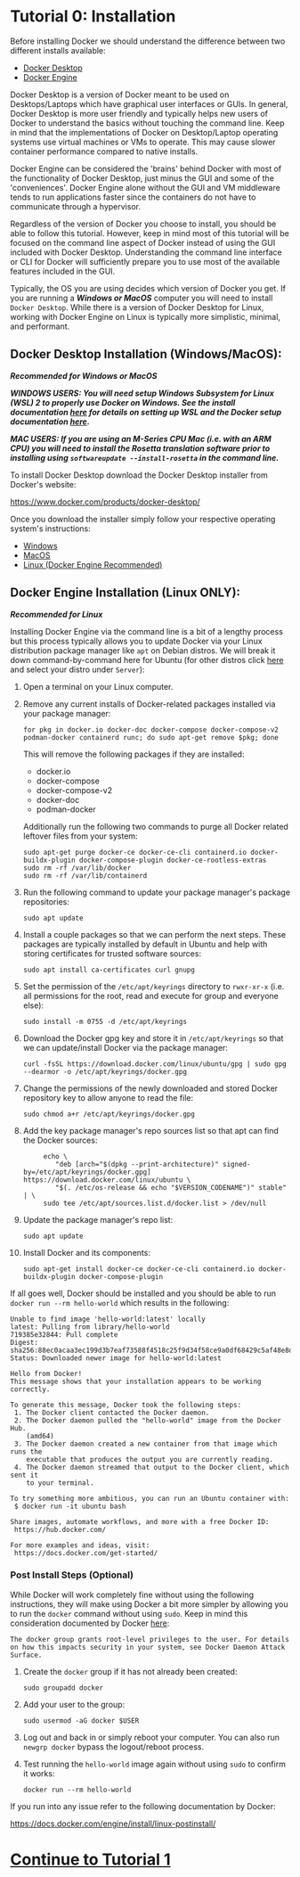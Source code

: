 # Tutorial 0: Installation

Before installing Docker we should understand the difference between two different installs available:

- [Docker Desktop](https://docs.docker.com/desktop/)
- [Docker Engine](https://docs.docker.com/engine/)

Docker Desktop is a version of Docker meant to be used on Desktops/Laptops which have graphical user interfaces or GUIs. In general, Docker Desktop is more user friendly and typically helps new users of Docker to understand the basics without touching the command line. Keep in mind that the implementations of Docker on Desktop/Laptop operating systems use virtual machines or VMs to operate. This may cause slower container performance compared to native installs.

Docker Engine can be considered the 'brains' behind Docker with most of the functionality of Docker Desktop, just minus the GUI and some of the 'conveniences'. Docker Engine alone without the GUI and VM middleware tends to run applications faster since the containers do not have to communicate through a hypervisor.

Regardless of the version of Docker you choose to install, you should be able to follow this tutorial. However, keep in mind most of this tutorial will be focused on the command line aspect of Docker instead of using the GUI included with Docker Desktop. Understanding the command line interface or CLI for Docker will sufficiently prepare you to use most of the available features included in the GUI.

Typically, the OS you are using decides which version of Docker you get. If you are running a **_Windows or MacOS_** computer you will need to install `Docker Desktop`. While there is a version of Docker Desktop for Linux, working with Docker Engine on Linux is typically more simplistic, minimal, and performant.

## Docker Desktop Installation (Windows/MacOS):

**_Recommended for Windows or MacOS_**

**_WINDOWS USERS: You will need setup Windows Subsystem for Linux (WSL) 2 to properly use Docker on Windows. See the install documentation [here](https://learn.microsoft.com/en-us/windows/wsl/install) for details on setting up WSL and the Docker setup documentation [here](https://docs.docker.com/desktop/install/windows-install/)._**

**_MAC USERS: If you are using an M-Series CPU Mac (i.e. with an ARM CPU) you will need to install the Rosetta translation software prior to installing using `softwareupdate --install-rosetta` in the command line._**

To install Docker Desktop download the Docker Desktop installer from Docker's website:

https://www.docker.com/products/docker-desktop/

Once you download the installer simply follow your respective operating system's instructions:

- [Windows](https://docs.docker.com/desktop/install/windows-install/)
- [MacOS](https://docs.docker.com/desktop/install/mac-install/)
- [Linux (Docker Engine Recommended)](https://docs.docker.com/desktop/install/linux-install/)

## Docker Engine Installation (Linux ONLY):

**_Recommended for Linux_**

Installing Docker Engine via the command line is a bit of a lengthy process but this process typically allows you to update Docker via your Linux distribution package manager like `apt` on Debian distros. We will break it down command-by-command here for Ubuntu (for other distros click [here](https://docs.docker.com/engine/install/) and select your distro under `Server`):

1. Open a terminal on your Linux computer.

2. Remove any current installs of Docker-related packages installed via your package manager:

   ```shell
   for pkg in docker.io docker-doc docker-compose docker-compose-v2 podman-docker containerd runc; do sudo apt-get remove $pkg; done
   ```

   This will remove the following packages if they are installed:

   - docker.io
   - docker-compose
   - docker-compose-v2
   - docker-doc
   - podman-docker

   Additionally run the following two commands to purge all Docker related leftover files from your system:

   ```shell
   sudo apt-get purge docker-ce docker-ce-cli containerd.io docker-buildx-plugin docker-compose-plugin docker-ce-rootless-extras
   sudo rm -rf /var/lib/docker
   sudo rm -rf /var/lib/containerd
   ```

3. Run the following command to update your package manager's package repositories:

   ```shell
   sudo apt update
   ```

4. Install a couple packages so that we can perform the next steps. These packages are typically installed by default in Ubuntu and help with storing certificates for trusted software sources:

   ```shell
   sudo apt install ca-certificates curl gnupg
   ```

5. Set the permission of the `/etc/apt/keyrings` directory to `rwxr-xr-x` (i.e. all permissions for the root, read and execute for group and everyone else):

   ```shell
   sudo install -m 0755 -d /etc/apt/keyrings

   ```

6. Download the Docker gpg key and store it in `/etc/apt/keyrings` so that we can update/install Docker via the package manager:

   ```shell
   curl -fsSL https://download.docker.com/linux/ubuntu/gpg | sudo gpg --dearmor -o /etc/apt/keyrings/docker.gpg
   ```

7. Change the permissions of the newly downloaded and stored Docker repository key to allow anyone to read the file:

   ```shell
   sudo chmod a+r /etc/apt/keyrings/docker.gpg
   ```

8. Add the key package manager's repo sources list so that apt can find the Docker sources:

   ```shell
        echo \
           "deb [arch="$(dpkg --print-architecture)" signed-by=/etc/apt/keyrings/docker.gpg] https://download.docker.com/linux/ubuntu \
           "$(. /etc/os-release && echo "$VERSION_CODENAME")" stable" | \
        sudo tee /etc/apt/sources.list.d/docker.list > /dev/null
   ```

9. Update the package manager's repo list:

   ```shell
   sudo apt update
   ```

10. Install Docker and its components:
    ```shell
    sudo apt-get install docker-ce docker-ce-cli containerd.io docker-buildx-plugin docker-compose-plugin
    ```

If all goes well, Docker should be installed and you should be able to run `docker run --rm hello-world` which results in the following:

```
Unable to find image 'hello-world:latest' locally
latest: Pulling from library/hello-world
719385e32844: Pull complete
Digest: sha256:88ec0acaa3ec199d3b7eaf73588f4518c25f9d34f58ce9a0df68429c5af48e8d
Status: Downloaded newer image for hello-world:latest

Hello from Docker!
This message shows that your installation appears to be working correctly.

To generate this message, Docker took the following steps:
 1. The Docker client contacted the Docker daemon.
 2. The Docker daemon pulled the "hello-world" image from the Docker Hub.
    (amd64)
 3. The Docker daemon created a new container from that image which runs the
    executable that produces the output you are currently reading.
 4. The Docker daemon streamed that output to the Docker client, which sent it
    to your terminal.

To try something more ambitious, you can run an Ubuntu container with:
 $ docker run -it ubuntu bash

Share images, automate workflows, and more with a free Docker ID:
 https://hub.docker.com/

For more examples and ideas, visit:
 https://docs.docker.com/get-started/
```

### Post Install Steps (Optional)

While Docker will work completely fine without using the following instructions, they will make using Docker a bit more simpler by allowing you to run the `docker` command without using `sudo`. Keep in mind this consideration documented by Docker [here](https://docs.docker.com/engine/install/linux-postinstall/):

```
The docker group grants root-level privileges to the user. For details on how this impacts security in your system, see Docker Daemon Attack Surface.
```

1. Create the `docker` group if it has not already been created:

   ```shell
   sudo groupadd docker
   ```

2. Add your user to the group:

   ```shell
   sudo usermod -aG docker $USER
   ```

3. Log out and back in or simply reboot your computer. You can also run `newgrp docker` bypass the logout/reboot process.

4. Test running the `hello-world` image again without using `sudo` to confirm it works:
   ```shell
   docker run --rm hello-world
   ```

If you run into any issue refer to the following documentation by Docker:

https://docs.docker.com/engine/install/linux-postinstall/

# [Continue to Tutorial 1](./tutorial-1-terminology.md)
